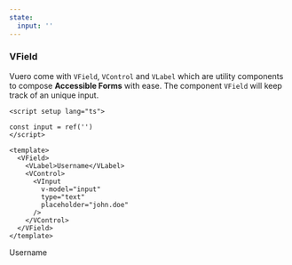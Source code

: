 ```yaml
---
state:
  input: ''
---
```


### VField

Vuero come with `VField`, `VControl` and `VLabel` which are utility components
to compose **Accessible Forms** with ease.
The component `VField` will keep track of an unique input.

<!--code-->

```vue
<script setup lang="ts">

const input = ref('')
</script>

<template>
  <VField>
    <VLabel>Username</VLabel>
    <VControl>
      <VInput
        v-model="input"
        type="text"
        placeholder="john.doe"
      />
    </VControl>
  </VField>
</template>
```

<!--/code-->

<!--example-->

<VField>
  <VLabel>Username</VLabel>
  <VControl>
    <VInput v-model="frontmatter.state.input" type="text" placeholder="john.doe" />
  </VControl>
</VField>

<!--/example-->
